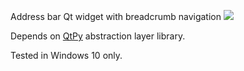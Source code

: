 Address bar Qt widget with breadcrumb navigation
![](preview.gif)

Depends on [QtPy](https://github.com/spyder-ide/qtpy) abstraction layer library.

Tested in Windows 10 only.
